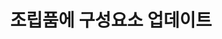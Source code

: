 ---
layout: default
title: 조립품에 구성요소 업데이트
nav_order: 4
permalink: /docs/assemblies/assemblies/update_components_in_an_assembly
parent: 조립품들
grand_parent: 조립품
---